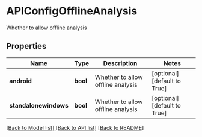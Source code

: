 # APIConfigOfflineAnalysis

Whether to allow offline analysis

## Properties
Name | Type | Description | Notes
------------ | ------------- | ------------- | -------------
**android** | **bool** | Whether to allow offline analysis | [optional] [default to True]
**standalonewindows** | **bool** | Whether to allow offline analysis | [optional] [default to True]

[[Back to Model list]](../README.md#documentation-for-models) [[Back to API list]](../README.md#documentation-for-api-endpoints) [[Back to README]](../README.md)


